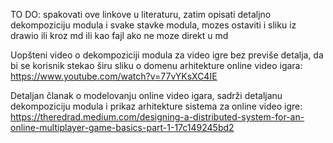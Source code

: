 TO DO: spakovati ove linkove u literaturu, zatim opisati detaljno dekompoziciju modula i svake stavke modula, mozes ostaviti i sliku iz drawio ili kroz md ili kao fajl ako ne moze direkt u md

Uopšteni video o dekompoziciji modula za video igre bez previše detalja, da bi se korisnik stekao širu sliku o domenu arhitekture online video igara:
https://www.youtube.com/watch?v=77vYKsXC4IE

Detaljan članak o modelovanju online video igara, sadrži detaljanu dekompoziciju modula i prikaz arhitekture sistema za online video igre:
https://theredrad.medium.com/designing-a-distributed-system-for-an-online-multiplayer-game-basics-part-1-17c149245bd2
